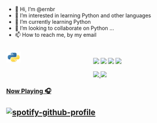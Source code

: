 - 👋 Hi, I’m @ernbr
- 👀 I’m interested in learning Python and other languages
- 🌱 I’m currently learning Python
- 💞️ I’m looking to collaborate on Python ...
- 📫 How to reach me, by my email

<div style="display: inline_block"><br>
  <img align="left" alt="ern-Python" height="30" width="40" src="https://raw.githubusercontent.com/devicons/devicon/master/icons/python/python-original.svg">
  </div>
<br/>
<div align="center">
    <a href="https://instagram.com/emerson.a.santos" target="_blank"><img src="https://img.shields.io/badge/-Instagram-%23E4405F?style=for-the-badge&logo=instagram&logoColor=white" target="_blank"></a>
  <a href="https://discord.gg/ernbr" target="_blank"><img src="https://img.shields.io/badge/Discord-7289DA?style=for-the-badge&logo=discord&logoColor=white" target="_blank"></a> 
  <a href = "mailto:emerson.a.dossantos@gmail.com"><img src="https://img.shields.io/badge/-Gmail-%23333?style=for-the-badge&logo=gmail&logoColor=white" target="_blank"></a>
  <a href="https://www.linkedin.com/in/emerson-santos-b3790935/" target="_blank"><img src="https://img.shields.io/badge/-LinkedIn-%230077B5?style=for-the-badge&logo=linkedin&logoColor=white" target="_blank"></a> 
</div>
<br/>
<div align="center">
  <a href="https://github.com/ernbr">
  <img height="180em" src="https://github-readme-stats.vercel.app/api?username=ernbr&show_icons=true&theme=chartreuse-dark&include_all_commits=true&count_private=true&hide_rank=true"/>
  <img height="180em" src="https://github-readme-stats.vercel.app/api/top-langs/?username=ernbr&layout=compact&langs_count=7&theme=chartreuse-dark"/>
</div>

  ### Now Playing 🎧

[![spotify-github-profile](https://spotify-github-profile.vercel.app/api/view?uid=12185111032&cover_image=true&theme=novatorem)](https://github.com/kittinan/spotify-github-profile)
---
